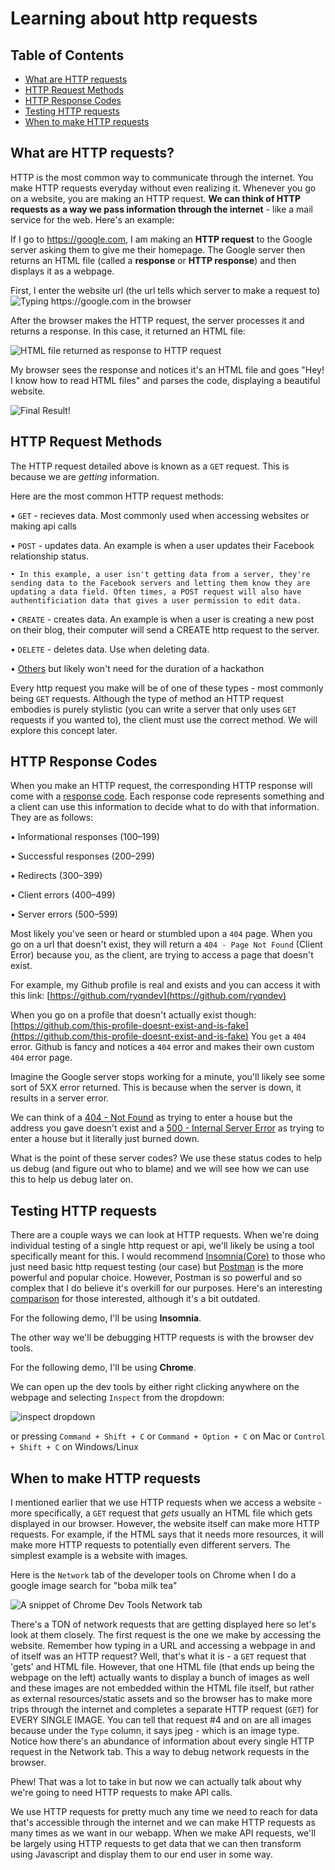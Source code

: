 # Learning about http requests

## Table of Contents

* [What are HTTP requests](#what-are-http-requests?)
* [HTTP Request Methods](#http-request-methods)
* [HTTP Response Codes](#http-response-codes)
* [Testing HTTP requests](#testing-http-requests)
* [When to make HTTP requests](#when-to-make-http-requests)

## What are HTTP requests?

HTTP is the most common way to communicate through the internet. You make HTTP requests everyday without even realizing it. Whenever you go on a website, you are making an HTTP request. **We can think of HTTP requests as a way we pass information through the internet** - like a mail service for the web. Here's an example:

If I go to https://google.com, I am making an **HTTP request** to the Google server asking them to give me their homepage. The Google server then returns an HTML file (called a **response** or **HTTP response**) and then displays it as a webpage.

First, I enter the website url (the url tells which server to make a request to)
![Typing https://google.com in the browser](./assets/inputting-url.png)

After the browser makes the HTTP request, the server processes it and returns a response. In this case, it returned an HTML file:

![HTML file returned as response to HTTP request](./assets/google-server-resp.png)

My browser sees the response and notices it's an HTML file and goes "Hey! I know how to read HTML files" and parses the code, displaying a beautiful website.

![Final Result!](./assets/google-web-displayed.png)

## HTTP Request Methods

The HTTP request detailed above is known as a `GET` request. This is because we are *getting* information. 

Here are the most common HTTP request methods:

• `GET` - recieves data. Most commonly used when accessing websites or making api calls

• `POST` - updates data. An example is when a user updates their Facebook relationship status.

    • In this example, a user isn't getting data from a server, they're sending data to the Facebook servers and letting them know they are updating a data field. Often times, a POST request will also have authentificiation data that gives a user permission to edit data.

• `CREATE` - creates data. An example is when a user is creating a new post on their blog, their computer will send a CREATE http request to the server.

• `DELETE` - deletes data. Use when deleting data.

• [Others](https://developer.mozilla.org/en-US/docs/Web/HTTP/Methods) but likely won't need for the duration of a hackathon

Every http request you make will be of one of these types - most commonly being `GET` requests. Although the type of method an HTTP request embodies is purely stylistic (you can write a server that only uses `GET` requests if you wanted to), the client must use the correct method. We will explore this concept later.

## HTTP Response Codes

When you make an HTTP request, the corresponding HTTP response will come with a [response code](https://developer.mozilla.org/en-US/docs/Web/HTTP/Status). Each response code represents something and a client can use this information to decide what to do with that information. They are as follows:

• Informational responses (100–199)

• Successful responses (200–299)

• Redirects (300–399)

• Client errors (400–499)

• Server errors (500–599)

Most likely you've seen or heard or stumbled upon a `404` page. When you go on a url that doesn't exist, they will return a `404 - Page Not Found` (Client Error) because you, as the client, are trying to access a page that doesn't exist.

For example, my Github profile is real and exists and you can access it with this link: [https://github.com/ryqndev](https://github.com/ryqndev)

When you go on a profile that doesn't actually exist though:
[https://github.com/this-profile-doesnt-exist-and-is-fake](https://github.com/this-profile-doesnt-exist-and-is-fake)
You `get` a `404` error. Github is fancy and notices a `404` error and makes their own custom `404` error page.

Imagine the Google server stops working for a minute, you'll likely see some sort of 5XX error returned. This is because when the server is down, it results in a server error.

We can think of a [404 - Not Found](https://developer.mozilla.org/en-US/docs/Web/HTTP/Status/404) as trying to enter a house but the address you gave doesn't exist and a [500 - Internal Server Error](https://developer.mozilla.org/en-US/docs/Web/HTTP/Status/500) as trying to enter a house but it literally just burned down.

What is the point of these server codes? We use these status codes to help us debug (and figure out who to blame) and we will see how we can use this to help us debug later on.

## Testing HTTP requests

There are a couple ways we can look at HTTP requests. When we're doing individual testing of a single http request or api, we'll likely be using a tool specifically meant for this. I would recommend [Insomnia(Core)](https://insomnia.rest/download/) to those who just need basic http request testing (our case) but [Postman](https://www.postman.com/downloads/) is the more powerful and popular choice. However, Postman is so powerful and so complex that I do believe it's overkill for our purposes. Here's an interesting [comparison](https://gist.github.com/samoshkin/c0a2c0dd85b1d5b02d893a0f6ac0e93c) for those interested, although it's a bit outdated. 

For the following demo, I'll be using **Insomnia**.

The other way we'll be debugging HTTP requests is with the browser dev tools. 

For the following demo, I'll be using **Chrome**.

We can open up the dev tools by either right clicking anywhere on the webpage and selecting `Inspect` from the dropdown:

![inspect dropdown](./assets/inspect-dropdown.png)

or pressing `Command + Shift + C` or `Command + Option + C` on Mac or `Control + Shift + C` on Windows/Linux

## When to make HTTP requests

I mentioned earlier that we use HTTP requests when we access a website - more specifically, a `GET` request that *gets* usually an HTML file which gets displayed in our browser. However, the website itself can make more HTTP requests. For example, if the HTML says that it needs more resources, it will make more HTTP requests to potentially even different servers. The simplest example is a website with images.

Here is the `Network` tab of the developer tools on Chrome when I do a google image search for "boba milk tea"

![A snippet of Chrome Dev Tools Network tab](./assets/dev-tools-network.png)

There's a TON of network requests that are getting displayed here so let's look at them closely. The first request is the one we make by accessing the website. Remember how typing in a URL and accessing a webpage in and of itself was an HTTP request? Well, that's what it is - a `GET` request that 'gets' and HTML file. However, that one HTML file (that ends up being the webpage on the left) actually wants to display a bunch of images as well and these images are not embedded within the HTML file itself, but rather as external resources/static assets and so the browser has to make more trips through the internet and completes a separate HTTP request (`GET`) for EVERY SINGLE IMAGE. You can tell that request #4 and on are all images because under the `Type` column, it says jpeg - which is an image type. Notice how there's an abundance of information about every single HTTP request in the Network tab. This a way to debug network requests in the browser.

Phew! That was a lot to take in but now we can actually talk about why we're going to need HTTP requests to make API calls.

We use HTTP requests for pretty much any time we need to reach for data that's accessible through the internet and we can make HTTP requests as many times as we want in our webapp. When we make API requests, we'll be largely using HTTP requests to get data that we can then transform using Javascript and display them to our end user in some way.
